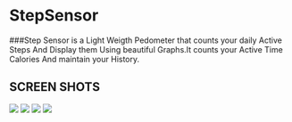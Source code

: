# StepSensor
###Step Sensor is a Light Weigth Pedometer that counts your daily Active Steps And Display them Using beautiful Graphs.It counts your Active Time Calories And maintain your History.

<h2>SCREEN SHOTS</h2>
<img src="https://lh3.googleusercontent.com/txNbPFfgNZNmyaF92-wkT7ZlLgOtfh7Xwo3IxOzJ4x1GA1bO1yuPGGrWhs85ojG13w=w300" style="width=25%" />
<img src="https://lh3.googleusercontent.com/o_rLGn697PmyxCCMIPq0MKd1gpRzQlP57cEmHp7NjzQJsQxDLo7Hd68Br8Rc6oCFJ0M=h310"/>
<img src="https://lh3.googleusercontent.com/BPMjF_QElP_f8d5euxRtoqrhsXNO8dCuPag3TLjLDRm1Ul8fPG-GqXk0xTGOrgSx_w=h310" />
<img src="https://lh3.googleusercontent.com/KlgFXymMrXUoticQcuyGJUKCOJpfr_qfq-JBpM0d6rUFFOpbvlee_m3HU9C1UhhfJmg=h900" style="width=25%" />
